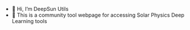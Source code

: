 - 👋 Hi, I’m DeepSun Utils
- 👀 This is a community tool webpage for accessing Solar Physics Deep Learning tools

<!---
deepsunutils/deepsunutils is a ✨ special ✨ repository because its `README.md` (this file) appears on your GitHub profile.
You can click the Preview link to take a look at your changes.
--->
